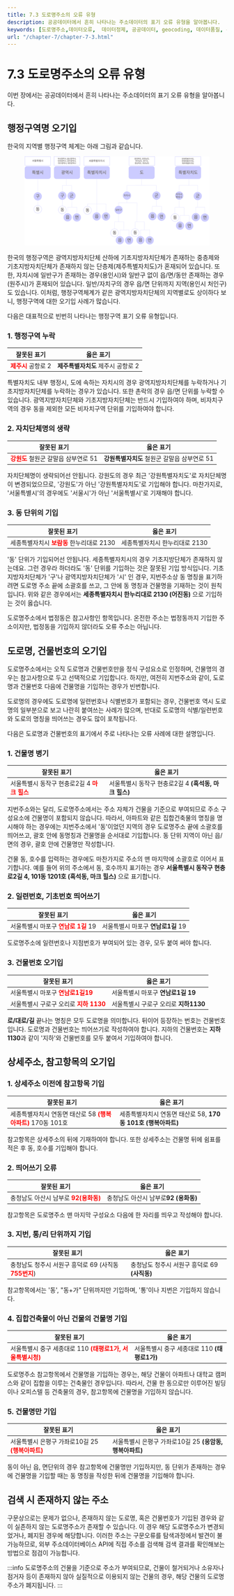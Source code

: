 ```yaml
---
title: 7.3 도로명주소의 오류 유형
description: 공공데이터에서 흔히 나타나는 주소데이터의 표기 오류 유형을 알아봅니다. 
keywords: [도로명주소,데이터오류,  데이터정제, 공공데이터, geocoding, 데이터품질, 주소오류]
url: "/chapter-7/chapter-7-3.html"
---
```

# 7.3 도로명주소의 오류 유형

이번 장에서는 공공데이터에서 흔히 나타나는 주소데이터의 표기 오류 유형을 알아봅니다. 

## 행정구역명 오기입

한국의 지역별 행정구역 체계는 아래 그림과 같습니다. 

<figure class="flex flex-col items-center justify-center">
    <img src="../img/4-3-localmap.png" title="click console">
</figure>

한국의 행정구역은 광역지방자치단체 산하에 기초지방자치단체가 존재하는 중층제와 기초지방자치단체가 존재하지 않는 단층제(제주특별자치도)가 혼재되어 있습니다. 또한, 자치시에 일반구가 존재하는 경우(용인시)와 일반구 없이 읍/면/동만 존재하는 경우(원주시)가 혼재되어 있습니다. 일반/자치구의 경우 읍/면 단위까지 지역(용인시 처인구)도 있습니다. 이처럼, 행정구역체계가 같은 광역지방자치단체의 지역별로도 상이하다 보니,   행정구역에 대한 오기입 사례가 많습니다. 

다음은 대표적으로 빈번히 나타나는 행정구역 표기 오류 유형입니다.

### 1. 행정구역 누락

|잘못된 표기|옳은 표기|
|----------|--------|
|<span style="color:red; font-weight:bold;">제주시</span> 공항로 2| **제주특별자치도** 제주시 공항로 2|


특별자치도 내부 행정시, 도에 속하는 자치시의 경우 광역지방자치단체를 누락하거나 기초지방자치단체를 누락하는 경우가 있습니다. 또한 촌락의 경우 읍/면 단위를 누락할 수 있습니다. 광역지방자치단체와 기초지방자치단체는 반드시 기입하여야 하며, 비자치구역의 경우 동을 제외한 모든 비자치구역 단위를 기입하여야 합니다.


### 2. 자치단체명의 생략

|잘못된 표기|옳은 표기|
|----------|--------|
|<span style="color:red; font-weight:bold;">강원도</span> 철원군 갈말읍 삼부연로 51| **강원특별자치도** 철원군 갈말읍 삼부연로 51|


자치단체명이 생략되어선 안됩니다. 강원도의 경우 최근 '강원특별자치도'로 자치단체명이 변경되었으므로, '강원도'가 아닌 '강원특별자치도'로 기입해야 합니다. 마찬가지로, '서울특별시'의 경우에도 '서울시'가 아닌 '서울특별시'로 기재해야 합니다.


### 3. 동 단위의 기입

|잘못된 표기|옳은 표기|
|----------|--------|
|세종특별자치시 <span style="color:red; font-weight:bold;">보람동</span> 한누리대로 2130|세종특별자치시 한누리대로 2130|

'동' 단위가 기입되어선 안됩니다. 세종특별자치시의 경우 기초지방단체가 존재하지 않는데요. 그런 경우라 하더라도 '동' 단위를 기입하는 것은 잘못된 기입 방식입니다.  기초지방자치단체가 '구'나 광역지방자치단체가 '시' 인 경우, 지번주소상 동 명칭을 표기하려면 도로명 주소 끝에 소괄호를 쓰고, 그 안에 동 명칭과 건물명을 기재하는 것이 원칙입니다. 위와 같은 경우에서는 **세종특별자치시 한누리대로 2130 (어진동)** 으로 기입하는 것이 옳습니다.

도로명주소에서 법정동은 참고사항인 항목입니다. 온전한 주소는 법정동까지 기입한 주소이지만, 법정동을 기입하지 않더라도 오류 주소는 아닙니다.

## 도로명, 건물번호의 오기입

도로명주소에서는 오직 도로명과 건물번호만을 정식 구성요소로 인정하며, 건물명의 경우는 참고사항으로 두고 선택적으로 기입합니다. 하지만, 여전히 지번주소와 같이, 도로명과 건물번호 다음에 건물명을 기입하는 경우가 빈번합니다.

도로명의 경우에도 도로명에 일련번호나 식별번호가 포함되는 경우, 건물번호 역시 도로명의 일부분으로 보고 나란히 붙여쓰는 사례가 많으며, 반대로 도로명의 식별/일련번호와 도로의 명칭을 띄어쓰는 경우도 많이 포착됩니다.

다음은 도로명과 건물번호의 표기에서 주로 나타나는 오류 사례에 대한 설명입니다.

### 1. 건물명 병기

|잘못된 표기|옳은 표기|
|----------|--------|
|서울특별시 동작구 현충로2길 4 <span style="color:red; font-weight:bold;">마크 힐스</span> |서울특별시 동작구 현충로2길 4 **(흑석동, 마크 힐스)**|

지번주소와는 달리, 도로명주소에서는 주소 자체가 건물을 기준으로 부여되므로 주소 구성요소에 건물명이 포함되지 않습니다. 따라서, 아파트와 같은 집합건축물의 명칭을 명시해야 하는 경우에는 지번주소에서 '동'이었던 지역의 경우 도로명주소 끝에 소괄호를 띄어쓰고, 괄호 안에 동명칭과 건물명을 순서대로 기입합니다. 동 단위 지역이 아닌 읍/면의 경우, 괄호 안에 건물명만 작성합니다. 

건물 동, 호수를 입력하는 경우에도 마찬가지로 주소의 맨 마지막에 소괄호로 이어서 표기합니다. 예를 들어 위의 주소에서 동, 호수까지 표기하는 경우 **서울특별시 동작구 현충로2길 4, 101동 1201호 (흑석동, 마크 힐스)** 으로 표기합니다.


### 2. 일련번호, 기초번호 띄어쓰기

|잘못된 표기|옳은 표기|
|----------|--------|
|서울특별시 마포구 <span style="color:red; font-weight:bold;">연남로  1길</span> 19|서울특별시 마포구 **연남로1길** 19|

도로명주소에 일련번호나 지점번호가 부여되어 있는 경우, 모두 붙여 써야 합니다.


### 3. 건물번호 오기입

|잘못된 표기|옳은 표기|
|----------|--------|
|서울특별시 마포구 <span style="color:red; font-weight:bold;">연남로1길19</span>|서울특별시 마포구 **연남로1길 19** |
|서울특별시 구로구 오리로 <span style="color:red; font-weight:bold;">지하    1130</span> | 서울특별시 구로구 오리로 **지하1130**|


**로/대로/길** 끝나는 명칭은 모두 도로명을 의미합니다. 뒤이어 등장하는 번호는 건물번호입니다. 도로명과 건물번호는 띄어쓰기로 작성하여야 합니다. 지하의 건물번호는 **지하1130**과 같이 '지하'와 건물번호를 모두 붙여서 기입하여야 합니다.


## 상세주소, 참고항목의 오기입

### 1. 상세주소 이전에 참고항목 기입
|잘못된 표기|옳은 표기|
|----------|--------|
|세종특별자치시 연동면 태산로 58 <span style="color:red; font-weight:bold;">(행복아파트)</span> 170동 101호|세종특별자치시 연동면 태산로 58, **170동 101호 (행복아파트)** |

참고항목은 상세주소의 뒤에 기재하여야 합니다. 또한 상세주소는 건물명 뒤에 쉼표를 적은 후 동, 호수를 기입해야 합니다.


### 2. 띄어쓰기 오류
|잘못된 표기|옳은 표기|
|----------|--------|
|충청남도 아산시 남부로 <span style="color:red; font-weight:bold;">92(용화동)</span>|충청남도 아산시 남부로**92  (용화동)** |

참고항목은 도로명주소 맨 마지막 구성요소 다음에 한 자리를 띄우고 작성해야 합니다.


### 3. 지번, 통/리 단위까지 기입
|잘못된 표기|옳은 표기|
|----------|--------|
|충청남도 청주시 서원구 흥덕로 69 (사직동<span style="color:red; font-weight:bold;"> 755번지</span>)|충청남도 청주시 서원구 흥덕로 69 **(사직동)** |

참고항목에서는 '동', "동+가" 단위까지만 기입하며, '통'이나 지번은 기입하지 않습니다. 

### 4. 집합건축물이 아닌 건물의 건물명 기입
|잘못된 표기|옳은 표기|
|----------|--------|
|서울특별시 중구 세종대로 110 <span style="color:red; font-weight:bold;">(태평로1가, 서울특별시청)</span>|서울특별시 중구 세종대로 110 **(태평로1가)** |

도로명주소 참고항목에서 건물명을 기입하는 경우는, 해당 건물이 아파트나 대학교 캠퍼스와 같이 집합을 이루는 건축물인 경우입니다. 따라서, 건물 한 동으로만 이루어진 빌딩이나 오피스텔 등 건축물의 경우, 참고항목에 건물명을 기입하지 않습니다. 

### 5. 건물명만 기입
|잘못된 표기|옳은 표기|
|----------|--------|
|서울특별시 은평구 가좌로10길 25 <span style="color:red; font-weight:bold;">(행복아파트)</span>|서울특별시 은평구 가좌로10길 25 **(응암동, 행복아파트)**|

동이 아닌 읍, 면단위의 경우 참고항목에 건물명만 기입하지만, 동 단위가 존재하는 경우에 건물명을 기입할 때는 동 명칭을 작성한 뒤에 건물명을 기입해야 합니다.

## 검색 시 존재하지 않는 주소

구문상으로는 문제가 없으나, 존재하지 않는 도로명, 혹은 건물번호가 기입된 경우와 같이 실존하지 않는 도로명주소가 존재할 수 있습니다. 이 경우 해당 도로명주소가 변경되었거나, 폐지된 경우에 해당합니다. 이러한 주소는 구문오류를 탐색과정에서 발견이 불가능하므로, 외부 주소데이터베이스 API에 직접 주소를 검색해 검색 결과를 확인해보는 방법으로 점검이 가능합니다. 

:::info
도로명주소의 건물을 기준으로 주소가 부여되므로, 건물이 철거되거나 소유자나 점거자 등이 존재하지 않아 실질적으로 이용되지 않는 건물의 경우, 해당 건물의 도로명주소가 폐지됩니다.
:::